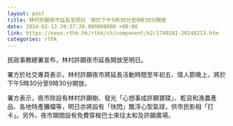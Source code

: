 ```yaml
---
layout: post
title: 林村許願夜市延長至明日　將於下午5時30分至9時30分開放
date: 2024-02-13 20:57:20.000000000 +08:00
link: https://news.rthk.hk/rthk/ch/component/k2/1740281-20240213.htm
categories: rthk
---
```


民政事務總署宣布，林村許願夜市延長開放至明日。

署方於社交專頁表示，林村許願夜市將延長活動時間至年初五、情人節晚上，將於下午5時30分至9時30分開放。

署方表示，夜市除設有林村許願樹、發光「心想事成許願寶碟」、乾貨和漁農產品、各地特產攤檔等，明日亦將設有「快閃」飄浮心型氣球，供市民影相「打卡」。另外，夜市期間設有免費穿梭巴士來往太和及許願廣場。
